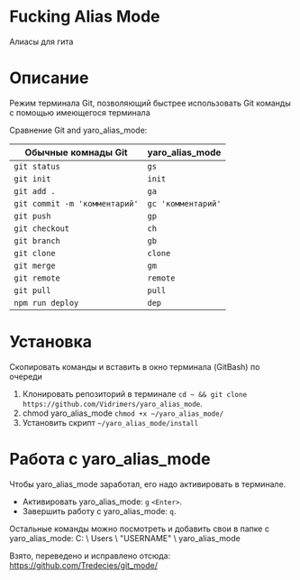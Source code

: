 # Fucking Alias Mode
Алиасы для гита

# Описание
Режим терминала Git, позволяющий быстрее использовать Git команды с помощью имеющегося терминала

Сравнение Git and yaro_alias_mode:


| Обычные комнады Git           | yaro_alias_mode      |
|-------------------------------|----------------------|
| `git status`                  | `gs`                 |
| `git init`                    | `init`               |
| `git add .`                   | `ga`                 |
| `git commit -m 'комментарий'` | `gc 'комментарий'`   |
| `git push`                    | `gp`                 |
| `git checkout`                | `ch`                 |
| `git branch`                  | `gb`                 |
| `git clone`                   | `clone`              |
| `git merge`                   | `gm`                 |
| `git remote`                  | `remote`             |
| `git pull`                    | `pull`               |
| `npm run deploy`              | `dep`                |

# Установка
Скопировать команды и вставить в окно терминала (GitBash) по очереди
 1. Клонировать репозиторий в терминале `cd ~ && git clone https://github.com/Vidrimers/yaro_alias_mode`.
 1. chmod yaro_alias_mode `chmod +x ~/yaro_alias_mode/`
 1. Установить скрипт `~/yaro_alias_mode/install`

# Работа с yaro_alias_mode
Чтобы yaro_alias_mode заработал, его надо активировать в терминале.
* Активировать yaro_alias_mode: `g` `<Enter>`.
* Завершить работу с yaro_alias_mode: `q`. 

Остальные команды можно посмотреть и добавить свои в папке с yaro_alias_mode:
C: \ Users \ "USERNAME" \ yaro_alias_mode

Взято, переведено и исправлено отсюда: https://github.com/Tredecies/git_mode/